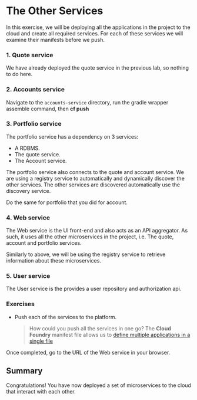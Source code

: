 # The Other Services

In this exercise, we will be deploying all the applications in the project to the cloud and create all required services. For each of these services we will examine their manifests before we push.

### 1. Quote service
We have already deployed the quote service in the previous lab, so nothing to do here.

### 2. Accounts service
Navigate to the `accounts-service` directory, run the gradle wrapper assemble command, then **cf push**

### 3. Portfolio service

The portfolio service has a dependency on 3 services:

- A RDBMS.
- The quote service.
- The Account service.

The portfolio service also connects to the quote and account service. We are using a registry service to automatically and dynamically discover the other services. The other services are discovered automatically use the discovery service.

Do the same for portfolio that you did for account.

### 4. Web service
The Web service is the UI front-end and also acts as an API aggregator. As such, it uses all the other microservices in the project, i.e. The quote, account and portfolio services.

Similarly to above, we will be using the registry service to retrieve information about these microservices.

### 5. User service
The User service is the provides a user repository and authorization api.

### Exercises

 - Push each of the services to the platform.

    > How could you push all the services in one go?
    > The **Cloud Foundry** manifest file allows us to [define multiple applications in a single file](http://docs.pivotal.io/pivotalcf/devguide/deploy-apps/manifest.html#multi-apps)

Once completed, go to the URL of the Web service in your browser.

## Summary
Congratulations! You have now deployed a set of microservices to the cloud that interact with each other.
